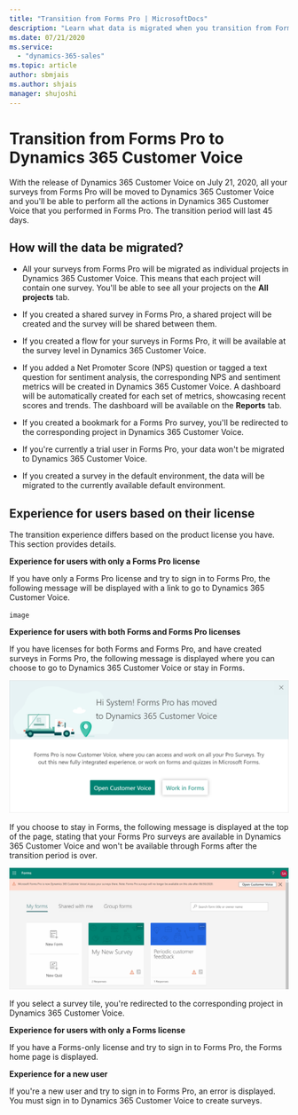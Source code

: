 ```yaml
---
title: "Transition from Forms Pro | MicrosoftDocs"
description: "Learn what data is migrated when you transition from Forms Pro to Dynamics 365 Customer Voice."
ms.date: 07/21/2020
ms.service:
  - "dynamics-365-sales"
ms.topic: article
author: sbmjais
ms.author: shjais
manager: shujoshi
---
```


# Transition from Forms Pro to Dynamics 365 Customer Voice

With the release of Dynamics 365 Customer Voice on July 21, 2020, all your surveys from Forms Pro will be moved to Dynamics 365 Customer Voice and you'll be able to perform all the actions in Dynamics 365 Customer Voice that you performed<!--Suggested.--> in Forms Pro. The transition period will last 45 days.

## How will the data be migrated?
<!--Suggest using bullets for this section because these paragraphs all "stand alone," they don't really tell a story. Also, I tried to make the verb tenses parallel (that is, present/past tense -> future tense).-->
- All your surveys from Forms Pro will be migrated as individual projects in Dynamics 365 Customer Voice. This means that each project will contain one survey. You'll be able to see all your projects on the **All projects** tab.

- If you created a shared survey in Forms Pro, a shared project will be created and the survey will be shared between them.<!--Edit okay? I didn't quite understand what "with the survey shared" meant.-->

- If you created a flow for your surveys in Forms Pro, it will be available at the survey level in Dynamics 365 Customer Voice.

- If you added a Net Promoter Score (NPS) question or tagged a text question for sentiment analysis, the corresponding NPS and sentiment metrics will be created in Dynamics 365 Customer Voice. A dashboard will be automatically created for each set of metrics, showcasing recent scores and trends. The dashboard will be available on the **Reports** tab.

- If you created a bookmark for a Forms Pro survey, you'll be redirected to the corresponding project in Dynamics 365 Customer Voice.

- If you're currently<!--Edit okay?--> a trial user in Forms Pro, your data won't be migrated to Dynamics 365 Customer Voice.

- If you created a survey in the default environment, the data will be migrated to the currently available default environment.

## Experience for users based on their license

The transition experience differs based on the product license you have. This section provides details.

**Experience for users with only a Forms Pro license**

If you have only a Forms Pro license and try to sign in to Forms Pro, the following message will be displayed with a link to go to Dynamics 365 Customer Voice.

`image`

**Experience for users with both Forms and Forms Pro licenses**

If you have licenses for both Forms and Forms Pro, and have created surveys in Forms Pro, the following message is displayed where you can choose<!--Suggested.--> to go to Dynamics 365 Customer Voice or stay in Forms.

![Forms Pro move message](media/forms-pro-move-message.png "Forms Pro move message") 

If you choose to stay in Forms, the following message is displayed at the top of the page, stating that your Forms Pro surveys are available in Dynamics 365 Customer Voice and won't be available through Forms after the transition period is over.<!-- Suggested, so the graphic won't contain information that the text doesn't contain.-->

![Forms Pro move message bar](media/forms-pro-move-message-bar.png "Forms Pro move message bar") 

If you select a survey tile, you're redirected to the corresponding project in Dynamics 365 Customer Voice.

**Experience for users with only a Forms license**

If you have a Forms-only license and try to sign in to Forms Pro, the Forms home page is displayed.

**Experience for a new user**

If you're a new user and try to sign in to Forms Pro, an error is displayed. You must sign in to Dynamics 365 Customer Voice to create surveys.
